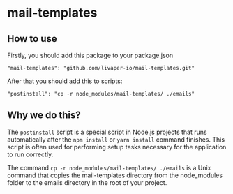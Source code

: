 # mail-templates

## How to use
Firstly, you should add this package to your package.json

`"mail-templates": "github.com/livaper-io/mail-templates.git"`

After that you should add this to scripts:

`"postinstall": "cp -r node_modules/mail-templates/ ./emails" `

## Why we do this?
The `postinstall` script is a special script in Node.js projects that runs automatically after the `npm install` or `yarn install` command finishes. This script is often used for performing setup tasks necessary for the application to run correctly.

The command `cp -r node_modules/mail-templates/ ./emails` is a Unix command that copies the mail-templates directory from the node_modules folder to the emails directory in the root of your project.
